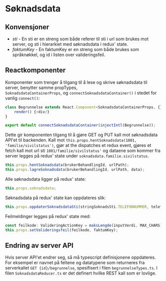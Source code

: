 # Søknadsdata

## Konvensjoner

 * *sti* - En sti er en streng som både referer til sti i url som brukes mot server, og 
 sti i hierarkiet med søknadsdata i redux' state.
 * *faktumKey* - En faktumKey er en streng som både brukes som språknøkkel, og id i listen over 
   valideringsfeil. 

## Reactkomponenter

Komponenter som trenger å tilgang til å lese og skrive søknadsdata til server, benytter samme propTypes,  
`SoknadsdataContainerProps`, og `connectSoknadsdataContainer()` i stedet for vanlig `connect()`: 

```typescript jsx
class Begrunnelse extends React.Component<SoknadsdataContainerProps, {}> {
	render() {<div/}
}

export default connectSoknadsdataContainer(injectIntl(Begrunnelse));
```

Dette gir komponenten tilgang til å gjøre GET og PUT kall mot søknadsdata API'et til backenden.
Kall mot `this.props.hentSoknadsdata(1001, 'familie/sivilstatus')`, gjør at the dispatches et redux event, 
gjøres et fetch kall mot url sti `1001/familie/sivilstatus'` og dataene som kommer fra server legges
på redux' state under `soknadsdata.familie.sivilstatus`.

```typescript jsx
this.props.hentSoknadsdata(brukerBehandlingId, urlPath);
this.props.lagreSoknadsdata(brukerBehandlingId, urlPath, data);
```

Alle søknadsdata ligger på redux' state:
```typescript jsx
this.props.soknadsdata;
```

Søknadsdata på redux' state kan oppdateres slik:
```typescript jsx
this.props.oppdaterSoknadsdataSti(stringSoknadsSti.TELEFONNUMMER, telefonnummer);
```

Feilmeldinger legges på redux' state med:
```typescript jsx
const feilkode: ValideringActionKey = maksLengde(inputVerdi, MAX_CHARS);
this.props.setValideringsfeil(feilkode, faktumKey);
```

## Endring av server API

Hvis server API'et endrer seg, så må typescript definisjonene oppdateres. For eksempel er navnet på feltene 
og datatypene som returneres fra serverkallet `GET {id}/begrunnelse`, spesifisert i filen `begrunnelseTypes.ts`.
I filen `SoknadsdataReducer.ts` er det definert hvilke REST kall som er lovlige.
